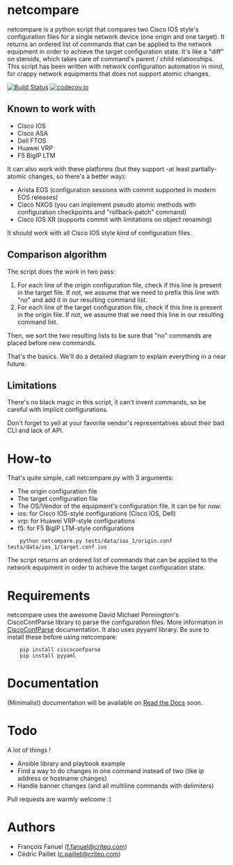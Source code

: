 netcompare
==========
netcompare is a python script that compares two Cisco IOS style's configuration files for a single network device (one origin and one target). It returns an ordered list of commands that can be applied to the network equipment in order to achieve the target configuration state.
It's like a "diff" on steroids, which takes care of command's parent / child relationships.
This script has been written with network configuration automation in mind, for crappy network equipments that does not support atomic changes.

[![Build Status](https://travis-ci.org/criteo/netcompare.png?branch=master)](https://travis-ci.org/criteo/netcompare) [![codecov.io](https://codecov.io/github/criteo/netcompare/coverage.svg?branch=master)](https://codecov.io/github/criteo/netcompare?branch=master)

Known to work with
------------------
 * Cisco IOS
 * Cisco ASA
 * Dell FTOS
 * Huawei VRP
 * F5 BigIP LTM

It can also work with these platforms (but they support -at least partially- atomic changes, so there's a better way):
 * Arista EOS (configuration sessions with commit supported in modern EOS releases)
 * Cisco NXOS (you can implement pseudo atomic methods with configuration checkpoints and "rollback-patch" command)
 * Cisco IOS XR (supports commit with limitations on object renaming)

It should work with all Cisco IOS style kind of configuration files.

Comparison algorithm
--------------------
The script does the work in two pass:

1. For each line of the origin configuration file, check if this line is present in the target file. If not, we assume that we need to prefix this line with "no" and add it in our resulting command list.
2. For each line of the target configuration file, check if this line is present in the origin file. If not, we assume that we need this line in our resulting command list.

Then, we sort the two resulting lists to be sure that "no" commands are placed before new commands.

That's the basics. We'll do a detailed diagram to explain everything in a near future.

Limitations
-----------
There's no black magic in this script, it can't invent commands, so be careful with implicit configurations.

Don't forget to yell at your favorite vendor's representatives about their bad CLI and lack of API.

How-to
======
That's quite simple, call netcompare.py with 3 arguments:
 * The origin configuration file
 * The target configuration file
 * The OS/Vendor of the equipment's configuration file. It can be for now:
  * ios: for Cisco IOS-style configurations (Cisco IOS, Dell)
  * vrp: for Huawei VRP-style configurations
  * f5: for F5 BigIP LTM-style configurations

```
    python netcompare.py tests/data/ios_1/origin.conf tests/data/ios_1/target.conf ios
```

The script returns an ordered list of commands that can be applied to the network equipment in order to achieve the target configuration state.

Requirements
============
netcompare uses the awesome David Michael Pennington's CiscoConfParse library to parse the configuration files.
More information in [CiscoConfParse](http://www.pennington.net/py/ciscoconfparse/) documentation.
It also uses pyyaml library.
Be sure to install these before using netcompare:

```
    pip install ciscoconfparse
    pip install pyyaml
```

Documentation
=============
(Minimalist) documentation will be available on [Read the Docs](http://netcompare.readthedocs.org) soon.

Todo
=============
A lot of things !
 * Ansible library and playbook example
 * Find a way to do changes in one command instead of two (like ip address or hostname changes)
 * Handle banner changes (and all multiline commands with delimiters)

Pull requests are warmly welcome :)

Authors
=======
 * François Fanuel ([f.fanuel@criteo.com](mailto:f.fanuel@criteo.com))
 * Cédric Paillet ([c.paillet@criteo.com](mailto:c.paillet@criteo.com))
